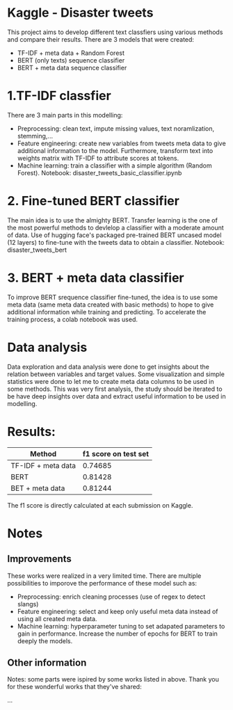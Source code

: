 # Kaggle - Disaster tweets

This project aims to develop different text classfiers using various methods and compare their results. There are 3 models that were created:
- TF-IDF + meta data + Random Forest
- BERT (only texts) sequence classifier
- BERT + meta data sequence classifier 

# 1.TF-IDF classfier
There are 3 main parts in this modelling:
- Preprocessing: clean text, impute missing values, text noramlization, stemming,...
- Feature engineering: create new variables from tweets meta data to give additional information to the model. Furthermore, transform text into weights matrix with TF-IDF to attribute scores at tokens.
- Machine learning: train a classifier with a simple algorithm (Random Forest).
Notebook: disaster_tweets_basic_classifier.ipynb

# 2. Fine-tuned BERT classifier
The main idea is to use the almighty BERT. Transfer learning is the one of the most powerful methods to devlelop a classifier with a moderate amount of data. Use of hugging face's packaged pre-trained BERT uncased model (12 layers) to fine-tune with the tweets data to obtain a classifier. 
Notebook: disaster_tweets_bert

# 3. BERT + meta data classifier
To improve BERT srequence classifier fine-tuned, the idea is to use some meta data (same meta data created with basic methods) to hope to give additional information while training and predicting. To accelerate the training process, a colab notebook was used. 

# Data analysis
Data exploration and data analysis were done to get insights about the relation between variables and target values.  Some visualization and simple statistics were done to let me to create meta data columns to be used in some methods. This was very first analysis, the study should be iterated to be have deep insights over data and extract useful information to be used in modelling.

# Results:
|       Method        |  f1 score on test set|
|---------------------|----------------------|
|  TF-IDF + meta data |  0.74685             |
|  BERT               |  0.81428             |   
|  BET + meta data    |  0.81244             |  

The f1 score is directly calculated at each submission on Kaggle.


# Notes
## Improvements
These works were realized in a very limited time. There are multiple possibilities to imporove the performance of these model such as:
- Preprocessing: enrich cleaning processes (use of regex to detect slangs)
- Feature engineering: select and keep only useful meta data instead of using all created meta data.
- Machine learning: hyperparameter tuning to set adapated parameters to gain in performance. Increase the number of epochs for BERT to train deeply the models.

## Other information
Notes: some parts were ispired by some works listed in above.
Thank you for these wonderful works that they've shared:

...